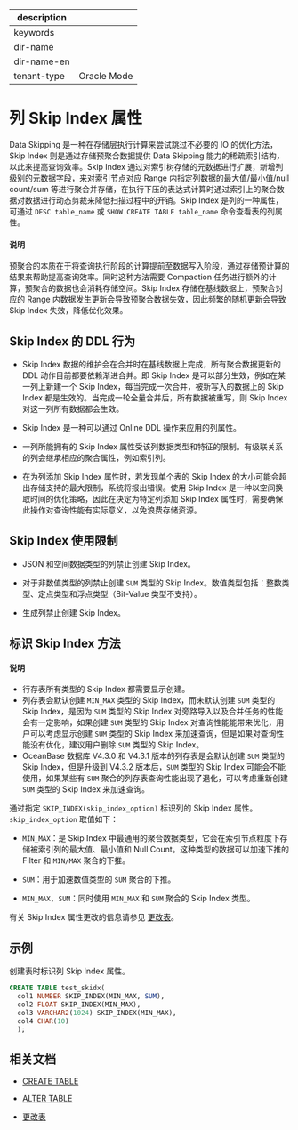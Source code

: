 |description||
|---|---|
|keywords||
|dir-name||
|dir-name-en||
|tenant-type|Oracle Mode|

# 列 Skip Index 属性

Data Skipping 是一种在存储层执行计算来尝试跳过不必要的 IO 的优化方法，Skip Index 则是通过存储预聚合数据提供 Data Skipping 能力的稀疏索引结构，以此来提高查询效率。Skip Index 通过对索引树存储的元数据进行扩展，新增列级别的元数据字段，来对索引节点对应 Range 内指定列数据的最大值/最小值/null count/sum 等进行聚合并存储，在执行下压的表达式计算时通过索引上的聚合数据对数据进行动态剪裁来降低扫描过程中的开销。Skip Index 是列的一种属性，可通过 `DESC table_name` 或 `SHOW CREATE TABLE table_name` 命令查看表的列属性。

<main id="notice" type='explain'>
  <h4>说明</h4>
  <p>预聚合的本质在于将查询执行阶段的计算提前至数据写入阶段，通过存储预计算的结果来帮助提高查询效率。同时这种方法需要 Compaction 任务进行额外的计算，预聚合的数据也会消耗存储空间。Skip Index 存储在基线数据上，预聚合对应的 Range 内数据发生更新会导致预聚合数据失效，因此频繁的随机更新会导致 Skip Index 失效，降低优化效果。</p>
</main>

## Skip Index 的 DDL 行为

* Skip Index 数据的维护会在合并时在基线数据上完成，所有聚合数据更新的 DDL 动作目前都要依赖渐进合并。即 Skip Index 是可以部分生效，例如在某一列上新建一个 Skip Index，每当完成一次合并，被新写入的数据上的 Skip Index 都是生效的。当完成一轮全量合并后，所有数据被重写，则 Skip Index 对这一列所有数据都会生效。

* Skip Index 是一种可以通过 Online DDL 操作来应用的列属性。

* 一列所能拥有的 Skip Index 属性受该列数据类型和特征的限制。有级联关系的列会继承相应的聚合属性，例如索引列。

* 在为列添加 Skip Index 属性时，若发现单个表的 Skip Index 的大小可能会超出存储支持的最大限制，系统将报出错误。使用 Skip Index 是一种以空间换取时间的优化策略，因此在决定为特定列添加 Skip Index 属性时，需要确保此操作对查询性能有实际意义，以免浪费存储资源。

## Skip Index 使用限制

* JSON 和空间数据类型的列禁止创建 Skip Index。

* 对于非数值类型的列禁止创建 `SUM` 类型的 Skip Index。数值类型包括：整数类型、定点类型和浮点类型（Bit-Value 类型不支持）。

* 生成列禁止创建 Skip Index。

## 标识 Skip Index 方法

<main id="notice" type='explain'>
  <h4>说明</h4>
  <p><ul><li>行存表所有类型的 Skip Index 都需要显示创建。</li><li>列存表会默认创建 <code>MIN_MAX</code> 类型的 Skip Index，而未默认创建 <code>SUM</code> 类型的 Skip Index，是因为 <code>SUM</code> 类型的 Skip Index 对旁路导入以及合并任务的性能会有一定影响，如果创建 <code>SUM</code> 类型的 Skip Index 对查询性能能带来优化，用户可以考虑显示创建 <code>SUM</code> 类型的 Skip Index 来加速查询，但是如果对查询性能没有优化，建议用户删除 <code>SUM</code> 类型的 Skip Index。</li><li>OceanBase 数据库 V4.3.0 和 V4.3.1 版本的列存表是会默认创建 <code>SUM</code> 类型的 Skip Index，但是升级到 V4.3.2 版本后，<code>SUM</code> 类型的 Skip Index 可能会不能使用，如果某些有 <code>SUM</code> 聚合的列存表查询性能出现了退化，可以考虑重新创建 <code>SUM</code> 类型的 Skip Index 来加速查询。</li></ul></p>
</main>

通过指定 `SKIP_INDEX(skip_index_option)` 标识列的 Skip Index 属性。`skip_index_option` 取值如下：

* `MIN_MAX`：是 Skip Index 中最通用的聚合数据类型，它会在索引节点粒度下存储被索引列的最大值、最小值和 Null Count。这种类型的数据可以加速下推的 Filter 和 `MIN/MAX` 聚合的下推。

* `SUM`：用于加速数值类型的 `SUM` 聚合的下推。

* `MIN_MAX, SUM`：同时使用 `MIN_MAX` 和 `SUM` 聚合的 Skip Index 类型。

有关 Skip Index 属性更改的信息请参见 [更改表](600.change-table-of-oracle-mode.md)。

## 示例

创建表时标识列 Skip Index 属性。

```sql
CREATE TABLE test_skidx(
  col1 NUMBER SKIP_INDEX(MIN_MAX, SUM), 
  col2 FLOAT SKIP_INDEX(MIN_MAX), 
  col3 VARCHAR2(1024) SKIP_INDEX(MIN_MAX),
  col4 CHAR(10)
  );
```

## 相关文档

* [CREATE TABLE](../../../500.sql-reference/100.sql-syntax/300.common-tenant-of-oracle-mode/900.sql-statement-of-oracle-mode/100.ddl-of-oracle-mode/2400.create-table-of-oracle-mode.md)

* [ALTER TABLE](../../../500.sql-reference/100.sql-syntax/300.common-tenant-of-oracle-mode/900.sql-statement-of-oracle-mode/100.ddl-of-oracle-mode/1000.alter-table-of-oracle-mode.md)

* [更改表](600.change-table-of-oracle-mode.md)
